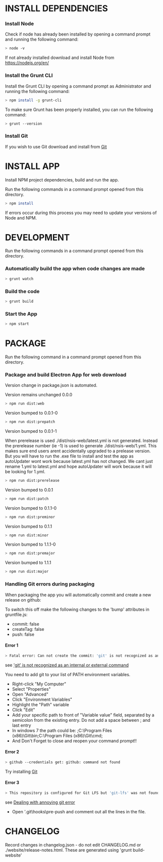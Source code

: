 # INSTALL DEPENDENCIES

### Install Node
Check if node has already been installed by opening a command prompt and running the following command: 
```sh
> node -v
```
If not already installed download and install Node from https://nodejs.org/en/

### Install the Grunt CLI
Install the Grunt CLI by opening a command prompt as Administrator and running the following command: 
```sh
> npm install -g grunt-cli
```

To make sure Grunt has been properly installed, you can run the following command:
```sh
> grunt --version
```

### Install Git
If you wish to use Git download and install from [Git](https://git-scm.com/downloads)

# INSTALL APP 

Install NPM project dependencies, build and run the app.

Run the following commands in a command prompt opened from this directory. 

```sh
> npm install
```

If errors occur during this process you may need to update your versions of Node and NPM.

# DEVELOPMENT

Run the following commands in a command prompt opened from this directory. 

### Automatically build the app when code changes are made  
```sh
> grunt watch
```

### Build the code 
```sh
> grunt build
```

### Start the App 
```sh
> npm start
```

# PACKAGE

Run the following command in a command prompt opened from this directory. 

### Package and build Electron App for web download

Version change in package.json is automated.

Version remains unchanged 0.0.0
```sh
> npm run dist:web
```

Version bumped to 0.0.1-0
```sh
> npm run dist:prepatch
```

Version bumped to 0.0.1-1

When prerelease is used ./dist/nsis-web/latest.yml is not generated.
Instead the prerelease number (ie -1) is used to generate  ./dist/nsis-web/1.yml.
This makes sure end users arent accidentally upgraded to a prelease version.
But you will have to run the .exe file to install and test the app as autoUpdater wont work because latest.yml has not changed.
We cant just rename 1.yml to latest.yml and hope autoUpdater will work because it will be looking for 1.yml.

```sh
> npm run dist:prerelease
```

Version bumped to 0.0.1
```sh
> npm run dist:patch
```

Version bumped to 0.1.1-0
```sh
> npm run dist:preminor
```

Version bumped to 0.1.1
```sh
> npm run dist:minor
```

Version bumped to 1.1.1-0
```sh
> npm run dist:premajor
```

Version bumped to 1.1.1
```sh
> npm run dist:major
```

### Handling Git errors during packaging

When packaging the app you will automatically commit and create a new release on github: 

To switch this off make the following changes to the 'bump' attributes in gruntfile.js:

* commit: false
* createTag: false
* push: false

#### Error 1

```sh
> Fatal error: Can not create the commit: 'git' is not recognized as an internal or external command, operable program or batch file
```

see ['git' is not recognized as an internal or external command](https://stackoverflow.com/questions/4492979/git-is-not-recognized-as-an-internal-or-external-command)

You need to add git to your list of PATH environment variables.

* Right-click "My Computer"
* Select "Properties"
* Open "Advanced"
* Click "Environment Variables"
* Highlight the "Path" variable
* Click "Edit"
* Add your specific path to front of "Variable value" field, separated by a semicolon from the existing entry. Do not add a space between ; and last entry
* In windows 7 the path could be: ;C:\Program Files (x86)\Git\bin;C:\Program Files (x86)\Git\cmd;
* And Don't Forget to close and reopen your command prompt!! 

#### Error 2

```sh
> github --credentials get: github: command not found
```
  
Try installing [Git](https://git-scm.com/downloads)

#### Error 3

```sh
> This repository is configured for Git LFS but 'git-lfs' was not found on your path
```

see [Dealing with annoying git error](https://stackoverflow.com/questions/36848741/dealing-with-annoying-git-error)

* Open '.git\hooks\pre-push and comment out all the lines in the file.

# CHANGELOG

Record changes in changelog.json - do not edit CHANGELOG.md or ./website/release-notes.html. These are generated using 'grunt build-website'